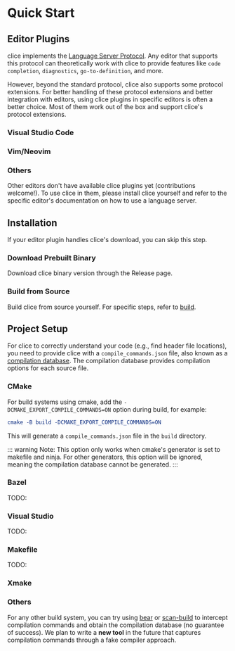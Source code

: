 # Quick Start

## Editor Plugins

clice implements the [Language Server Protocol](https://microsoft.github.io/language-server-protocol). Any editor that supports this protocol can theoretically work with clice to provide features like `code completion`, `diagnostics`, `go-to-definition`, and more.

However, beyond the standard protocol, clice also supports some protocol extensions. For better handling of these protocol extensions and better integration with editors, using clice plugins in specific editors is often a better choice. Most of them work out of the box and support clice's protocol extensions.

### Visual Studio Code

### Vim/Neovim

### Others

Other editors don't have available clice plugins yet (contributions welcome!). To use clice in them, please install clice yourself and refer to the specific editor's documentation on how to use a language server.

## Installation

If your editor plugin handles clice's download, you can skip this step.

### Download Prebuilt Binary

Download clice binary version through the Release page.

### Build from Source

Build clice from source yourself. For specific steps, refer to [build](../dev/build.md).

## Project Setup

For clice to correctly understand your code (e.g., find header file locations), you need to provide clice with a `compile_commands.json` file, also known as a [compilation database](https://clang.llvm.org/docs/JSONCompilationDatabase.html). The compilation database provides compilation options for each source file.

### CMake

For build systems using cmake, add the `-DCMAKE_EXPORT_COMPILE_COMMANDS=ON` option during build, for example:

```cmake
cmake -B build -DCMAKE_EXPORT_COMPILE_COMMANDS=ON
```

This will generate a `compile_commands.json` file in the `build` directory.

::: warning
Note: This option only works when cmake's generator is set to makefile and ninja. For other generators, this option will be ignored, meaning the compilation database cannot be generated.
:::

### Bazel

TODO:

### Visual Studio

TODO:

### Makefile

TODO:

### Xmake

### Others

For any other build system, you can try using [bear](https://github.com/rizsotto/Bear) or [scan-build](https://github.com/rizsotto/scan-build) to intercept compilation commands and obtain the compilation database (no guarantee of success). We plan to write a **new tool** in the future that captures compilation commands through a fake compiler approach.
